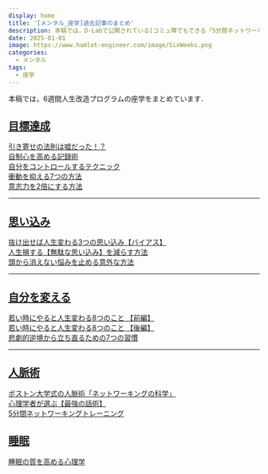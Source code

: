 ```yaml
---
display: home
title: '[メンタル_座学]過去記事のまとめ'
description: 本稿では，D-Labで公開されている[コミュ障でもできる「5分間ネットワーキングトレーニング」](https://daigovideolab.jp/play/1525704925)について，整理します．
date: 2025-01-01
image: https://www.hamlet-engineer.com/image/SixWeeks.png
categories: 
  - メンタル
tags:
  - 座学
---
```


本稿では，6週間人生改造プログラムの座学をまとめています．

<!-- more -->

## <u>目標達成</u>
[引き寄せの法則は嘘だった！？](/mental/mental_care_001.html)<br>
[自制心を高める記録術](/mental/SixWeeks02_study.html)<br>
[自分をコントロールするテクニック](/mental/SixWeeks11_study.html)<br>
[衝動を抑える7つの方法](/mental/SixWeeks12_study.html)<br>
[意志力を2倍にする方法](/mental/SixWeeks13_study.html)<br>


***

## <u>思い込み</u>
[抜け出せば人生変わる3つの思い込み【バイアス】](/mental/SixWeeks04_study.html)<br>
[人生損する【無駄な思い込み】を減らす方法](/mental/SixWeeks05_study.html)<br>
[頭から消えない悩みを止める意外な方法](/mental/SixWeeks06_study.html)<br>

***

## <u>自分を変える</u>
[若い時にやると人生変わる8つのこと 【前編】](/mental/SixWeeks07_study.html)<br>
[若い時にやると人生変わる8つのこと 【後編】](/mental/SixWeeks08_study.html)<br>
[悲劇的逆境から立ち直るための7つの習慣](/mental/SixWeeks14_study.html)<br>

***

## <u>人脈術</u>
[ボストン大学式の人脈術「ネットワーキングの科学」](/mental/SixWeeks09_study.html)<br>
[心理学者が選ぶ【最強の話術】](/mental/SixWeeks09_study2.html)<br>
[5分間ネットワーキングトレーニング](/mental/SixWeeks10_study.html)<br>

## <u>睡眠</u>
[睡眠の質を高める心理学](/mental/SixWeeks03_study.html)<br>